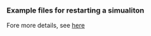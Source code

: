 ### Example files for restarting a simualiton

Fore more details, see [here](https://nonlocalmodels.github.io/examples/restart.html)



